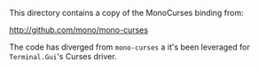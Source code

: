 This directory contains a copy of the MonoCurses binding from:

http://github.com/mono/mono-curses

The code has diverged from `mono-curses` a it's been leveraged for `Terminal.Gui`'s Curses driver.